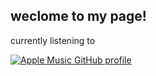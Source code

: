 ## weclome to my page!
currently listening to

[![Apple Music GitHub profile](https://music-profile.rayriffy.com/theme/dark.svg?uid=001909.af8d396b72d149d3a2fa245084471c8c.2331)](https://github.com/rayriffy/apple-music-github-profile)
